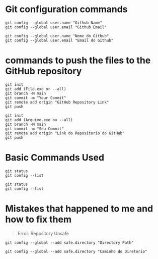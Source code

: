 # Git configuration commands

```
git config --global user.name "Github Name"
git config --global user.email "Github Email"
```

```
git config --global user.name "Nome do Github"
git config --global user.email "Email do Github"
```

# commands to push the files to the GitHub repository

```
git init
git add (File.exe or --all)
git branch -M main
git commit -m "Your Commit"
git remote add origin "GitHub Repository Link"
git push
```

```
git init
git add (Arquivo.exe ou --all)
git branch -M main
git commit -m "Seu Commit"
git remote add origin "Link do Repositorio do GitHub"
git push
```

# Basic Commands Used

```
git status
git config --list
```

```
git status
git config --list
```

# Mistakes that happened to me and how to fix them

>Error: Repository Unsafe

```
git config --global --add safe.directory "Directory Path"
```

```
git config --global --add safe.directory "Caminho do Diretorio"
```



